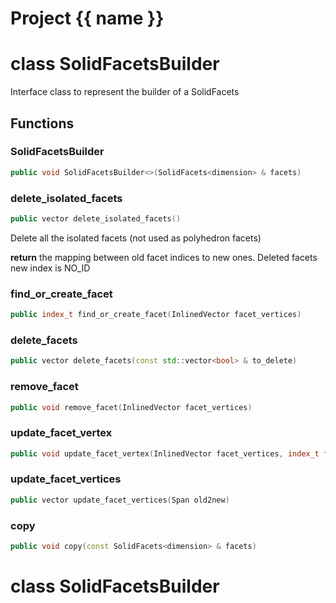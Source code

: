 <script setup>
import {useRoute} from 'vitepress'
const {path} = useRoute()
const tokens = path.split('/')
const words = tokens[2].split('-');
for (let i = 0; i < words.length; i++) {
    words[i] = words[i].charAt(0).toUpperCase() + words[i].slice(1);
    words[i] = words[i].replace('geode', 'Geode')
}
const name = words.join('-');
</script>
# Project {{ name }}

# class SolidFacetsBuilder


 Interface class to represent the builder of a SolidFacets



## Functions

### SolidFacetsBuilder

```cpp
public void SolidFacetsBuilder<>(SolidFacets<dimension> & facets)
```


### delete_isolated_facets

```cpp
public vector delete_isolated_facets()
```


 Delete all the isolated facets (not used as polyhedron facets)

**return** the mapping between old facet indices to new ones. Deleted facets new index is NO_ID

### find_or_create_facet

```cpp
public index_t find_or_create_facet(InlinedVector facet_vertices)
```


### delete_facets

```cpp
public vector delete_facets(const std::vector<bool> & to_delete)
```


### remove_facet

```cpp
public void remove_facet(InlinedVector facet_vertices)
```


### update_facet_vertex

```cpp
public void update_facet_vertex(InlinedVector facet_vertices, index_t facet_vertex_id, index_t new_vertex_id)
```


### update_facet_vertices

```cpp
public vector update_facet_vertices(Span old2new)
```


### copy

```cpp
public void copy(const SolidFacets<dimension> & facets)
```




# class SolidFacetsBuilder


